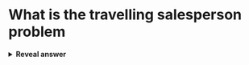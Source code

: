 # What is the travelling salesperson problem
<details>
<summary><b>Reveal answer</b></summary>
you must visit every node on the graph<br>and return where you started, in shortest cost
</details>
